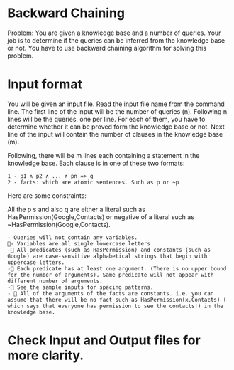 # Backward Chaining
Problem:
You are given a knowledge base and a number of queries. Your job is to determine if the queries can be inferred from the knowledge base or not. You have to use backward chaining algorithm for solving this problem.

# Input format
You will be given an input file. Read the input file name from the command line.
The first line of the input will be the number of queries (n). Following n lines will be the queries, one per line. For each of them, you have to determine whether it can be proved form the knowledge base or not.
Next line of the input will contain the number of clauses in the knowledge base (m).
  
Following, there will be m lines each containing a statement in the knowledge base. Each clause is in one of these two formats:    

    1 - p1 ∧ p2 ∧ ... ∧ pn => q
    2 - facts: which are atomic sentences. Such as p or ~p

Here are some constraints:

All the p s and also q are either a literal such as HasPermission(Google,Contacts) or negative of a literal such as ~HasPermission(Google,Contacts).

    - Queries will not contain any variables.    
    - Variables are all single lowercase letters
    - All predicates (such as HasPermission) and constants (such as Google) are case-sensitive alphabetical strings that begin with uppercase letters.
    - Each predicate has at least one argument. (There is no upper bound for the number of arguments). Same predicate will not appear with different number of arguments.
    - See the sample inputs for spacing patterns.
    -  All of the arguments of the facts are constants. i.e. you can assume that there will be no fact such as HasPermission(x,Contacts) ( which says that everyone has permission to see the contacts!) in the knowledge base.
  
# Check Input and Output files for more clarity.